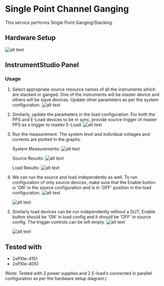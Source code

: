 # Single Point Channel Ganging
This service performs Single Point Ganging/Stacking.

## Hardware Setup
  ![alt text](../meas-images/ganging-hw-setup.png)

## InstrumentStudio Panel

### Usage

1. Select appropriate source resource names of all the instruments which are stacked or ganged. One of the instruments will be master device and others will be slave devices. Update other parameters as per the system configuration.
   ![alt text](../meas-images/single-point-source-config.png)

2. Similarly, update the parameters in the load configuration. For both the PPS and E-Load devices to be in sync, provide source trigger of master PPS as a trigger to master E-Load.
   ![alt text](../meas-images/single-point-load-config.png)

3. Run the measurement. The system level and individual voltages and currents are plotted in the graphs.
   
   System Measurements:
   ![alt text](../meas-images/single-point-system-meas.png)

   Source Results:
   ![alt text](../meas-images/single-point-source-results.png)

   Load Results:
   ![alt text](../meas-images/single-point-load-results.png)

4. We can run the source and load independently as well. To run configuration of only source devices, make sure that the Enable button is 'ON' in the source configuration and is in 'OFF' position in the load configuration.
   ![alt text](../meas-images/single-point-source-enable.png)

   ![alt text](../meas-images/single-point-load-disable.png)

5. Similarly load devices can be run independently without a DUT, Enable button should be 'ON' in load config and it should be 'OFF' in source config. The trigger controls can be left empty.
   ![alt text](../meas-images/single-point-source-disable.png)

   ![alt text](../meas-images/single-point-load-enable.png)

## Tested with
- 2xPXIe-4151
- 2xPXIe-4051

(Note: Tested with 2 power supplies and 2 E-load's connected in parallel configuration as per the hardware setup diagram.)
